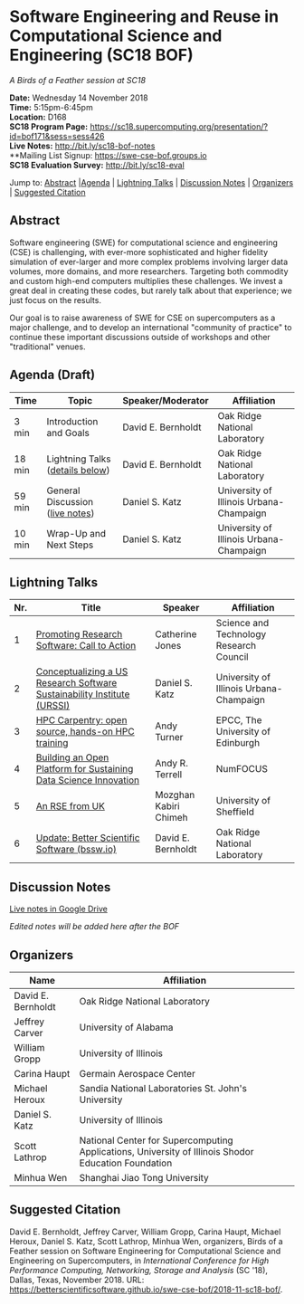 # Software Engineering and Reuse in Computational Science and Engineering (SC18 BOF)

*A Birds of a Feather session at SC18*

**Date:** Wednesday 14 November 2018<br>
**Time:** 5:15pm-6:45pm<br>
**Location:** D168<br>
**SC18 Program Page:** <https://sc18.supercomputing.org/presentation/?id=bof171&sess=sess426><br>
**Live Notes:** <http://bit.ly/sc18-bof-notes><br>
**Mailing List Signup: <https://swe-cse-bof.groups.io><br>
**SC18 Evaluation Survey:** <http://bit.ly/sc18-eval><br>

Jump to: [Abstract](#abstract) |[Agenda](#agenda) | [Lightning Talks](#lightning-talks) | [Discussion Notes](#discussion-notes) | [Organizers](#organizers) |  [Suggested Citation](#suggested-citation)

## Abstract

Software engineering (SWE) for computational science and engineering
(CSE) is challenging, with ever-more sophisticated and higher fidelity
simulation of ever-larger and more complex problems involving larger
data volumes, more domains, and more researchers. Targeting both
commodity and custom high-end computers multiplies these
challenges. We invest a great deal in creating these codes, but rarely
talk about that experience; we just focus on the results.

Our goal is to raise awareness of SWE for CSE on supercomputers as a
major challenge, and to develop an international "community of
practice" to continue these important discussions outside of workshops
and other "traditional" venues.

## Agenda (Draft)

Time | Topic | Speaker/Moderator | Affiliation
-----|-------|---------|------------
3 min | Introduction and Goals | David E. Bernholdt | Oak Ridge National Laboratory
18 min | Lightning Talks ([details below](#lightning-talks)) | David E. Bernholdt | Oak Ridge National Laboratory
59 min | General Discussion ([live notes](http://bit.ly/sc18-bof-notes))| Daniel S. Katz | University of Illinois Urbana-Champaign
10 min | Wrap-Up and Next Steps | Daniel S. Katz | University of Illinois Urbana-Champaign

## Lightning Talks

Nr. | Title | Speaker | Affiliation
--|-------|-----------|------------
1 | [Promoting Research Software: Call to Action](01-promoting-jones.pdf) | Catherine Jones | Science and Technology Research Council
2 | [Conceptualizing a US Research Software Sustainability Institute (URSSI)](02-urssi-katz.pdf) | Daniel S. Katz | University of Illinois Urbana-Champaign
3 | [HPC Carpentry: open source, hands-on HPC training](03-carpentry-turner.pdf) | Andy Turner | EPCC, The University of Edinburgh
4 | [Building an Open Platform for Sustaining Data Science Innovation](04-building-terrell.pdf) | Andy R. Terrell | NumFOCUS
5 | [An RSE from UK](05-chimeh-rse.pdf) | Mozghan Kabiri Chimeh | University of Sheffield
6 | [Update: Better Scientific Software (bssw.io)](06-bssw-bernholdt.pdf) | David E. Bernholdt | Oak Ridge National Laboratory

## Discussion Notes

[Live notes in Google Drive](http://bit.ly/sc18-bof-notes)

*Edited notes will be added here after the BOF*

## Organizers

Name | Affiliation
-----|------------
David E. Bernholdt | Oak Ridge National Laboratory
Jeffrey Carver | University of Alabama
William Gropp | University of Illinois
Carina Haupt | Germain Aerospace Center 
Michael Heroux | Sandia National Laboratories St. John's University
Daniel S. Katz | University of Illinois
Scott Lathrop | National Center for Supercomputing Applications, University of Illinois Shodor Education Foundation
Minhua Wen | Shanghai Jiao Tong University

## Suggested Citation

David E. Bernholdt, Jeffrey Carver, William Gropp, Carina Haupt,
Michael Heroux, Daniel S.  Katz, Scott Lathrop, Minhua Wen,
organizers, Birds of a Feather session on Software Engineering for
Computational Science and Engineering on Supercomputers, in
_International Conference for High Performance Computing, Networking,
Storage and Analysis_ (SC '18), Dallas, Texas, November 2018. URL:
<https://betterscientificsoftware.github.io/swe-cse-bof/2018-11-sc18-bof/>.

